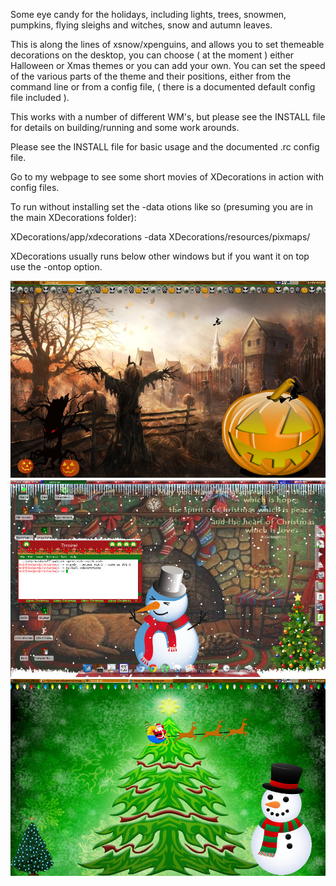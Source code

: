
Some eye candy for the holidays, including lights, trees, snowmen, pumpkins, flying sleighs and witches, snow and autumn leaves.

This is along the lines of xsnow/xpenguins, and allows you to set themeable decorations on the desktop, you can choose ( at the moment ) either Halloween or Xmas themes or you can add your own.
You can set the speed of the various parts of the theme and their positions, either from the command line or from a config file, ( there is a documented default config file included ).

This works with a number of different WM's, but please see the INSTALL file for details on building/running and some work arounds.

Please see the INSTALL file for basic usage and the documented .rc config file.

Go to my webpage to see some short movies of XDecorations in action with config files.


To run without installing set the -data otions like so (presuming you are in the main XDecorations folder):

XDecorations/app/xdecorations -data XDecorations/resources/pixmaps/

XDecorations usually runs below other windows but if you want it on top use the -ontop option.

![alt text](screenshots/screenhalloween.jpg)
![alt text](screenshots/screenxmas2.jpg)
![alt text](screenshots/screenxmas.jpg)
